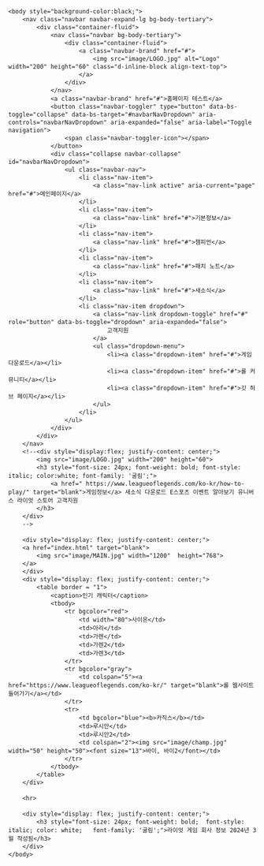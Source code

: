 <!DOCTYPE html> 
<html lang="ko">

<html>
    <head>
        <meta charset="UTF-8">
        <meta name="viewport" content="width=device-width, initial-scale=1">
        <title>LOL 메인화면</title>
        <link href="https://cdn.jsdelivr.net/npm/bootstrap@5.3.3/dist/css/bootstrap.min.css" rel="stylesheet" integrity="sha384-QWTKZyjpPEjISv5WaRU9OFeRpok6YctnYmDr5pNlyT2bRjXh0JMhjY6hW+ALEwIH" crossorigin="anonymous">
        <style>
            table{
                font-size: 15pt;
                color: white;
            }
        </style>
        <script src="https://cdn.jsdelivr.net/npm/bootstrap@5.3.3/dist/js/bootstrap.bundle.min.js" integrity="sha384-YvpcrYf0tY3lHB60NNkmXc5s9fDVZLESaAA55NDzOxhy9GkcIdslK1eN7N6jIeHz" crossorigin="anonymous"></script>
    </head>

    <body style="background-color:black;">
        <nav class="navbar navbar-expand-lg bg-body-tertiary">
            <div class="container-fluid">
                <nav class="navbar bg-body-tertiary">
                    <div class="container-fluid">
                        <a class="navbar-brand" href="#">
                            <img src="image/LOGO.jpg" alt="Logo" width="200" height="60" class="d-inline-block align-text-top">
                        </a>
                    </div>
                </nav>
                <a class="navbar-brand" href="#">홈페이지 테스트</a>
                <button class="navbar-toggler" type="button" data-bs-toggle="collapse" data-bs-target="#navbarNavDropdown" aria-controls="navbarNavDropdown" aria-expanded="false" aria-label="Toggle navigation">
                    <span class="navbar-toggler-icon"></span>
                </button>
                <div class="collapse navbar-collapse" id="navbarNavDropdown">
                    <ul class="navbar-nav">
                        <li class="nav-item">
                            <a class="nav-link active" aria-current="page" href="#">메인페이지</a>
                        </li>
                        <li class="nav-item">
                            <a class="nav-link" href="#">기본정보</a>
                        </li>
                        <li class="nav-item">
                            <a class="nav-link" href="#">챔피언</a>
                        </li>
                        <li class="nav-item">
                            <a class="nav-link" href="#">패치 노트</a>
                        </li>
                        <li class="nav-item">
                            <a class="nav-link" href="#">새소식</a>
                        </li>
                        <li class="nav-item dropdown">
                            <a class="nav-link dropdown-toggle" href="#" role="button" data-bs-toggle="dropdown" aria-expanded="false">
                                고객지원
                            </a>
                            <ul class="dropdown-menu">
                                <li><a class="dropdown-item" href="#">게임 다운로드</a></li>
                                <li><a class="dropdown-item" href="#">롤 커뮤니티</a></li>
                                <li><a class="dropdown-item" href="#">깃 허브 페이지</a></li>
                            </ul>
                        </li>
                    </ul>
                </div>
            </div>
        </nav>
        <!--<div style="display:flex; justify-content: center;">
            <img src="image/LOGO.jpg" width="200" height="60">
            <h3 style="font-size: 24px; font-weight: bold; font-style: italic; color:white; font-family: '굴림';">
                <a href=" https://www.leagueoflegends.com/ko-kr/how-to-play/" target="blank">게임정보</a> 새소식 다운로드 E스포츠 이벤트 알아보기 유니버스 라이엇 스토어 고객지원
            </h3>        
        </div>
        -->

        <div style="display: flex; justify-content: center;">
        <a href="index.html" target="blank">
            <img src="image/MAIN.jpg" width="1200"  height="768">
        </a>
        </div>
        <div style="display: flex; justify-content: center;">
            <table border = "1">
                <caption>인기 캐릭터</caption>
                <tbody>
                    <tr bgcolor="red">
                        <td width="80">사이온</td>
                        <td>아리</td>
                        <td>가렌</td>
                        <td>가렌2</td>
                        <td>가렌3</td>
                    </tr>
                    <tr bgcolor="gray">
                        <td colspan="5"><a href="https://www.leagueoflegends.com/ko-kr/" target="blank">롤 웹사이트 들어가기</a></td>
                    </tr>
                    <tr>
                        <td bgcolor="blue"><b>카직스</b></td>
                        <td>루시안</td>
                        <td>루시안2</td>
                        <td colspan="2"><img src="image/champ.jpg" width="50" height="50"><font size="13">바이, 바이2</font></td>
                    </tr>
                </tbody>
            </table>
        </div>            

        <hr>

        <div style="display: flex; justify-content: center;">
            <h3 style="font-size: 24px; font-weight: bold;  font-style: italic; color: white;   font-family: '굴림';">라이엇 게임 회사 정보 2024년 3월 작성됨</h3>
        </div>
    </body>
</html>
</html>
